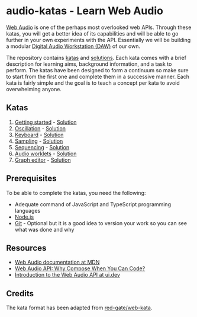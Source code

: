 # audio-katas - Learn Web Audio

[Web Audio](https://developer.mozilla.org/en-US/docs/Web/API/Web_Audio_API) is one of the perhaps most overlooked web APIs. Through these katas, you will get a better idea of its capabilities and will be able to go further in your own experiments with the API. Essentially we will be building a modular [Digital Audio Workstation (DAW)](https://en.wikipedia.org/wiki/Digital_audio_workstation) of our own.

The repository contains [katas](katas/) and [solutions](solutions/). Each kata comes with a brief description for learning aims, background information, and a task to perform. The katas have been designed to form a continuum so make sure to start from the first one and complete them in a successive manner. Each kata is fairly simple and the goal is to teach a concept per kata to avoid overwhelming anyone.

## Katas

1. [Getting started](katas/kata-01.md) - [Solution](solutions/kata-01)
2. [Oscillation](katas/kata-02.md) - [Solution](solutions/kata-02)
3. [Keyboard](katas/kata-03.md) - [Solution](solutions/kata-03)
4. [Sampling](katas/kata-04.md) - [Solution](solutions/kata-04)
5. [Sequencing](katas/kata-05.md) - [Solution](solutions/kata-05)
6. [Audio worklets](katas/kata-06.md) - [Solution](solutions/kata-06)
7. [Graph editor](katas/kata-07.md) - [Solution](solutions/kata-07)

## Prerequisites

To be able to complete the katas, you need the following:

* Adequate command of JavaScript and TypeScript programming languages
* [Node.js](https://nodejs.org/en/)
* [Git](https://git-scm.com/) - Optional but it is a good idea to version your work so you can see what was done and why

## Resources

* [Web Audio documentation at MDN](https://developer.mozilla.org/en-US/docs/Web/API/Web_Audio_API)
* [Web Audio API: Why Compose When You Can Code?](https://www.toptal.com/web/web-audio-api-tutorial)
* [Introduction to the Web Audio API at ui.dev](https://ui.dev/web-audio-api)

## Credits

The kata format has been adapted from [red-gate/web-kata](https://github.com/red-gate/web-kata).
